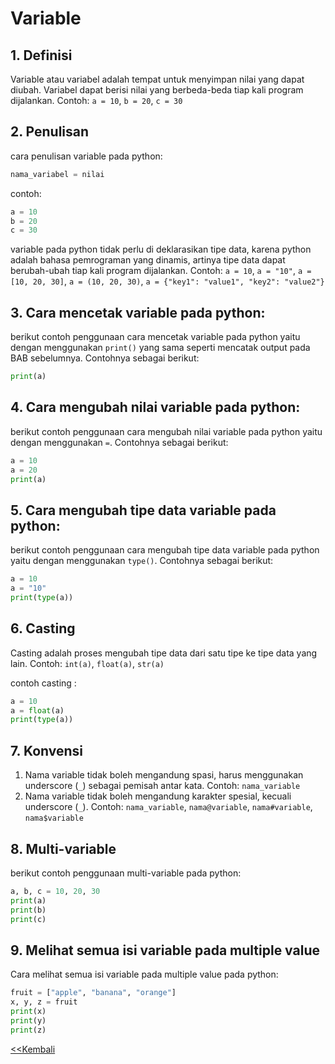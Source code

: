 <h1> Variable </h1>

## 1. Definisi

Variable atau variabel adalah tempat untuk menyimpan nilai yang dapat diubah. Variabel dapat berisi nilai yang berbeda-beda tiap kali program dijalankan. Contoh: `a = 10`, `b = 20`, `c = 30`

## 2. Penulisan

cara penulisan variable pada python:

```python
nama_variabel = nilai
```

contoh:

```python
a = 10
b = 20
c = 30
```

variable pada python tidak perlu di deklarasikan tipe data, karena python adalah bahasa pemrograman yang dinamis, artinya tipe data dapat berubah-ubah tiap kali program dijalankan. 
Contoh: 
`a = 10`, `a = "10"`, `a = [10, 20, 30]`, `a = (10, 20, 30)`, `a = {"key1": "value1", "key2": "value2"}`

## 3. Cara mencetak variable pada python:

berikut contoh penggunaan cara mencetak variable pada python yaitu dengan menggunakan `print()` yang sama seperti mencatak output pada BAB sebelumnya. Contohnya sebagai berikut:

```python
print(a)
```

## 4. Cara mengubah nilai variable pada python:

berikut contoh penggunaan cara mengubah nilai variable pada python yaitu dengan menggunakan `=`. Contohnya sebagai berikut:

```python
a = 10
a = 20
print(a)
```
## 5. Cara mengubah tipe data variable pada python:

berikut contoh penggunaan cara mengubah tipe data variable pada python yaitu dengan menggunakan `type()`. Contohnya sebagai berikut:

```python
a = 10
a = "10"
print(type(a))
```
## 6. Casting

Casting adalah proses mengubah tipe data dari satu tipe ke tipe data yang lain. Contoh: `int(a)`, `float(a)`, `str(a)`

contoh casting :
```python
a = 10
a = float(a)
print(type(a))
```
## 7. Konvensi

1. Nama variable tidak boleh mengandung spasi, harus menggunakan underscore (`_`) sebagai pemisah antar kata. Contoh: `nama_variable`
2. Nama variable tidak boleh mengandung karakter spesial, kecuali underscore (`_`). Contoh: `nama_variable`, `nama@variable`, `nama#variable`, `nama$variable`

## 8. Multi-variable

berikut contoh penggunaan multi-variable pada python:

```python
a, b, c = 10, 20, 30
print(a)
print(b)
print(c)
```
## 9. Melihat semua isi variable pada multiple value

Cara melihat semua isi variable pada multiple value pada python:

```python
fruit = ["apple", "banana", "orange"]
x, y, z = fruit
print(x)
print(y)
print(z)
```
[<<Kembali](README.md)

